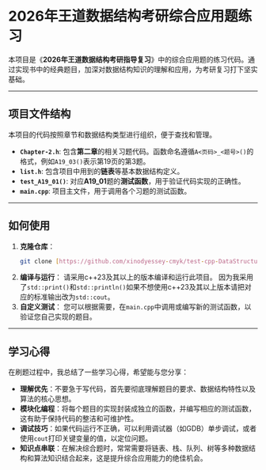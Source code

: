 # 2026年王道数据结构考研综合应用题练习

本项目是《**2026年王道数据结构考研指导复习**》中的综合应用题的练习代码。通过实现书中的经典题目，加深对数据结构知识的理解和应用，为考研复习打下坚实基础。

-----

## 项目文件结构

本项目的代码按照章节和数据结构类型进行组织，便于查找和管理。

- **`Chapter-2.h`**: 包含**第二章**的相关习题代码。函数命名遵循`A<页码>_<题号>()`的格式，例如`A19_03()`表示第19页的第3题。
- **`list.h`**: 包含项目中用到的**链表**等基本数据结构定义。
- **`test_A19_01()`**: 对应**A19\_01**题的**测试函数**，用于验证代码实现的正确性。
- **`main.cpp`**: 项目主文件，用于调用各个习题的测试函数。

-----

## 如何使用

1.  **克隆仓库**：
    ```bash
    git clone [https://github.com/xinodyessey-cmyk/test-cpp-DataStructure.git]
    ```
2.  **编译与运行**：
    请采用c++23及其以上的版本编译和运行此项目。 因为我采用了`std::print()`和`std::println()`如果不想使用c++23及其以上版本请把对应的标准输出改为`std::cout`。
3.  **自定义测试**：
    您可以根据需要，在`main.cpp`中调用或编写新的测试函数，以验证您自己实现的题目。

-----

## 学习心得

在刷题过程中，我总结了一些学习心得，希望能与您分享：

- **理解优先**：不要急于写代码，首先要彻底理解题目的要求、数据结构特性以及算法的核心思想。
- **模块化编程**：将每个题目的实现封装成独立的函数，并编写相应的测试函数，这有助于保持代码的整洁和可维护性。
- **调试技巧**：如果代码运行不正确，可以利用调试器（如GDB）单步调试，或者使用`cout`打印关键变量的值，以定位问题。
- **知识点串联**：在解决综合题时，常常需要将链表、栈、队列、树等多种数据结构和算法知识结合起来，这是提升综合应用能力的绝佳机会。

